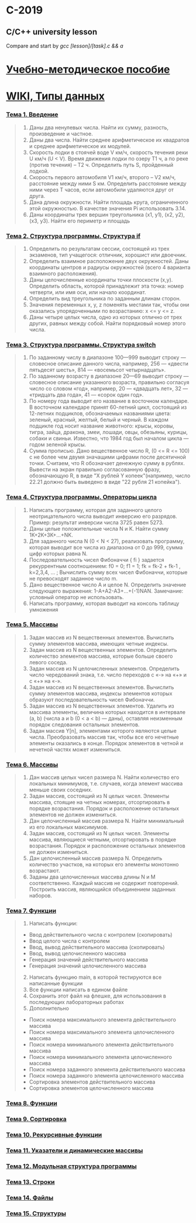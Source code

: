 # C-2019
## C/C++ university lesson

Compare and start by *gcc [lesson]/[task].c && a*

# [Учебно-методическое пособие](https://vk.com/doc296044466_516282965?hash=2f1e5fde53dff85212&dl=ef9a53cf0a5682eb05)
# [WIKI, Типы данных](https://ru.wikipedia.org/wiki/Система_типов_Си)

### [Тема 1. Введение](https://vk.com/doc296044466_516282976?hash=5f3c57c938962b01bb&dl=31b754de429bb3304f)
> 1. Даны два ненулевых числа. Найти их сумму, разность, произведение и частное.
> 2. Даны два числа. Найти среднее арифметическое их квадратов и среднее арифметическое их модулей.
> 3. Скорость лодки в стоячей воде V км/ч, скорость течения реки U км/ч (U < V). Время движения лодки по озеру T1 ч, а по реке (против течения) – T2 ч. Определить путь S, пройденный лодкой.
> 4. Скорость первого автомобиля V1 км/ч, второго – V2 км/ч, расстояние между ними S км. Определить расстояние между ними через T часов, если автомобили удаляются друг от друга.
> 5. Дана длина окружности. Найти площадь круга, ограниченного этой окружностью. В качестве значения Pi использовать 3.14.
> 6. Даны координаты трех вершин треугольника (x1, y1), (x2, y2), (x3, y3). Найти его периметр и площадь

### [Тема 2. Структура программы. Структура if](https://vk.com/doc296044466_516282979?hash=7064363e6d1bbd92e8&dl=3d1994bc15c56d8e13)
> 1. Определить по результатам сессии, состоящей из трех экзаменов, тип учащегося: отличник, хорошист или двоечник.
> 2. Определить взаимное расположение двух окружностей. Даны координаты центров и радиусы окружностей (всего 4 варианта взаимного расположения).
> 3. Даны целочисленные координаты точки плоскости (x,у). Определить область, которой принадлежит эта точка: номер четверти, или имя оси, или начало координат.
> 4. Определить вид треугольника по заданным длинам сторон.
> 5. Значения переменных x, y, z поменять местами так, чтобы они оказались упорядоченными по возрастанию: x <= y <= z.
> 6. Даны четыре целых числа, одно из которых отлично от трех других, равных между собой. Найти порядковый номер этого числа.

### [Тема 3. Структура программы. Структура switch](https://vk.com/doc296044466_516282981?hash=175df65fca2a427014&dl=45fd8d6aad3433fe26)
> 1. По заданному числу в диапазоне 100—999 выводит строку — словесное описание данного числа, например, 256 — «двести пятьдесят шесть», 814 — «восемьсот четырнадцать».
> 2. По заданному возрасту в диапазоне 20—69 выводит строку — словесное описание указанного возраста, правильно согласуя число со словом «год», например, 20 — «двадцать лет», 32 — «тридцать два года», 41 — «сорок один год».
> 3. По номеру года выводит его название в восточном календаре. В восточном календаре принят 60-летний цикл, состоящий из 12-летних подциклов, обозначаемых названиями цвета: зеленый, красный, желтый, белый и черный. В каждом подцикле год носит название животного: крысы, коровы, тигра, зайца, дракона, змеи, лошади, овцы, обезьяны, курицы, собаки и свиньи. Известно, что 1984 год был началом цикла — годом зеленой крысы.
> 4. Сумма прописью. Дано вещественное число R, (0 <= R <= 100) с не более чем двумя значащими цифрами после десятичной точки. Считаем, что R обозначает денежную сумму в рублях. Вывести на экран правильно согласованную фразу, обозначающую R, в виде "X рублей Y копеек"(например, число 22.21 должно быть выведено в виде "22 рубля 21 копейка").

### [Тема 4. Структура программы. Операторы цикла](https://vk.com/doc296044466_516282984?hash=46a47d7fce73615832&dl=e75f7a5a81382bc272)
> 1. Написать программу, которая для заданного целого неотрицательного числа выводит инверсию его разрядов. Пример: результат инверсии числа 3725 равен 5273.
> 2. Даны целые положительные числа N и K. Найти сумму 1K+2K+3K+…+NK.
> 3. Для заданного числа N (0 < N < 27), реализовать программу, которая выводит все числа из диапазона от 0 до 999, сумма цифр которых равна N.
> 4. Последовательность чисел Фибоначчи { fi } задается рекуррентным соотношением: f0 = 0; f1 = 1; fk = fk-2 + fk-1 , k=2,3,4, … ; Вычислить сумму всех чисел Фибоначчи, которые не превосходят заданное число m.
> 5. Дано вещественное число A и целое N. Определить значение следующего выражения: 1-A+A2-A3+…+(-1)NAN. Замечание: условный оператор не использовать.
> 6. Написать программу, которая выводит на консоль таблицу умножения

### [Тема 5. Массивы](https://vk.com/doc296044466_516282962?hash=9f37563541114dd774&dl=a1046f767cadf0fb60)
> 1. Задан массив из N вещественных элементов. Вычислить сумму элементов массива, имеющих четные индексы.
> 2. Задан массив из N вещественных элементов. Определить количество элементов массива, которые больше своего левого соседа.
> 3. Задан массив из N целочисленных элементов. Определить число чередований знака, т.е. число переходов с «-» на «+» и с «+» на «-».
> 4. Задан массив из N вещественных элементов. Вычислить сумму элементов массива, индексы элементов которых образуют последовательность чисел Фибоначчи.
> 5. Задан массив из N вещественных элементов. Удалить из массива элементы, величина которых находится в интервале (a, b) (числа a и b (0 < a < b) — даны), оставляя неизменным порядок следования остальных элементов.
> 6. Задан массив Y[n], элементами которого являются целые числа. Преобразовать массив так, чтобы все его нечетные элементы оказались в конце. Порядок элементов в четной и нечетной частях может измениться.

### [Тема 6. Массивы](https://vk.com/doc296044466_516283087?hash=7d0d62bb780c886b2e&dl=6f4a0b53e86c5dbb2c)
> 1. Дан массив целых чисел размера N. Найти количество его локальных минимумов, т.е. случаев, когда элемент массива меньше своих соседних.
> 2. Задан массив, состоящий из N целых чисел. Элементы массива, стоящие на четных номерах, отсортировать в порядке возрастания. Порядок и расположение остальных элементов не должен измениться.
> 3. Дан целочисленный массив размера N. Найти минимальный из его локальных максимумов.
> 4. Задан массив, состоящий из N целых чисел. Элементы массива, являющиеся четными, отсортировать в порядке возрастания. Порядок и расположение остальных элементов не должен измениться.
> 5. Дан целочисленный массив размера N. Определить количество участков, на которых его элементы монотонно возрастают.
> 6. Заданы два целочисленных массива длины N и M соответственно. Каждый массив не содержит повторений. Построить массив, являющийся объединением заданных наборов.

### [Тема 7. Функции](https://vk.com/doc296044466_516283089?hash=ebf8002835b214dd2b&dl=e5df48e96f715fcba3)
> 1. Написать функции:
>   * Ввод действительного числа с контролем (скопировать)
>   * Ввод целого числа с контролем
>   * Ввод, вывод действительного массива (скопировать)
>   * Ввод, вывод целочисленного массива
>   * Генерация значений действительного массива
>   * Генерация значений целочисленного массива
> 2. Написать функцию main, в которой тестируются все написанные функции
> 3. Все функции написать в едином файле
> 4. Сохранить этот файл на флешке, для использования в последующих лабораторных работах
> 5. Дополнительно
>   * Поиск номера максимального элемента действительного массива
>   * Поиск номера максимального элемента целочисленного массива
>   * Поиск номера минимального элемента действительного массива
>   * Поиск номера минимального элемента целочисленного массива
>   * Поиск номера заданного элемента действительного массива
>   * Поиск номера заданного элемента целочисленного массива
>   * Сортировка элементов действительного массива
>   * Сортировка элементов целочисленного массива

### [Тема 8. Функции](https://vk.com/doc296044466_516283091?hash=1ac49421526fd26b0f&dl=943a92f6dc474a8a3c)

### [Тема 9. Сортировка](https://vk.com/doc296044466_516283092?hash=987239456f53ff142c&dl=ed57c8e49093795add)

### [Тема 10. Рекурсивные функции](https://vk.com/doc296044466_516283093?hash=fc372a804904b77886&dl=2ef8e7466cae11b619)
### [Тема 11. Указатели и динамические массивы](https://vk.com/doc296044466_516283095?hash=ad71e5e37d8e9968bd&dl=e4896b186ae606aa9a)
### [Тема 12. Модульная структура программы](https://vk.com/doc296044466_516283096?hash=4212ba79f322b6b5c4&dl=e014f4000b73ea5ddb)
### [Тема 13. Строки](https://vk.com/doc296044466_516283097?hash=9af3e36214697a1329&dl=2e5968ab1e8bd9f878)
### [Тема 14. Файлы](https://vk.com/doc296044466_516283099?hash=d06f928071c77484e5&dl=d649d905011bfcb446)
### [Тема 15. Структуры](https://vk.com/doc296044466_516283085?hash=a6e5b07249415e0e29&dl=24e5032fa8a961d44f)
